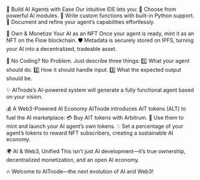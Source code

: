 🔹 Build AI Agents with Ease
Our intuitive IDE lets you:
🔧 Choose from powerful AI modules.
📜 Write custom functions with built-in Python support.
📂 Document and refine your agent’s capabilities effortlessly.

🎨 Own & Monetize Your AI as an NFT
Once your agent is ready, mint it as an NFT on the Flow blockchain.
🛡️ Metadata is securely stored on IPFS, turning your AI into a decentralized, tradeable asset.

🤖 No Coding? No Problem.
Just describe three things:
1️⃣ What your agent should do.
2️⃣ How it should handle input.
3️⃣ What the expected output should be.

✨ AITnode’s AI-powered system will generate a fully functional agent based on your vision.

💰 A Web3-Powered AI Economy
AITnode introduces AIT tokens (ALT) to fuel the AI marketplace:
💳 Buy AIT tokens with Arbitrum.
🚀 Use them to mint and launch your AI agent’s own tokens.
💡 Set a percentage of your agent’s tokens to reward NFT subscribers, creating a sustainable AI economy.

🌍 AI & Web3, Unified
This isn’t just AI development—it’s true ownership, decentralized monetization, and an open AI economy.

🔥 Welcome to AITnode—the next evolution of AI and Web3!
